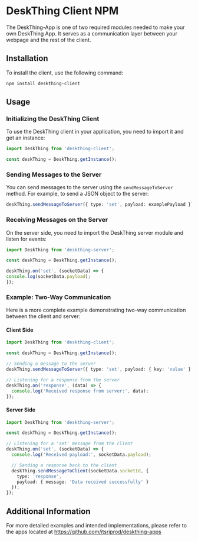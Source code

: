 # DeskThing Client NPM

The DeskThing-App is one of two required modules needed to make your own DeskThing App. It serves as a communication layer between your webpage and the rest of the client.

## Installation

To install the client, use the following command:

```sh
npm install deskthing-client
```

## Usage

### Initializing the DeskThing Client

To use the DeskThing client in your application, you need to import it and get an instance:

```typescript
import DeskThing from 'deskthing-client';

const deskThing = DeskThing.getInstance();
```

### Sending Messages to the Server

You can send messages to the server using the `sendMessageToServer` method. For example, to send a JSON object to the server:

```typescript
deskThing.sendMessageToServer({ type: 'set', payload: examplePayload });
```

### Receiving Messages on the Server

On the server side, you need to import the DeskThing server module and listen for events:

```typescript
import DeskThing from 'deskthing-server';

const deskThing = DeskThing.getInstance();

deskThing.on('set', (socketData) => {
console.log(socketData.payload);
});
```

### Example: Two-Way Communication

Here is a more complete example demonstrating two-way communication between the client and server:

#### Client Side

```typescript
import DeskThing from 'deskthing-client';

const deskThing = DeskThing.getInstance();

// Sending a message to the server
deskThing.sendMessageToServer({ type: 'set', payload: { key: 'value' } });

// Listening for a response from the server
deskThing.on('response', (data) => {
  console.log('Received response from server:', data);
});
```

#### Server Side

```ts
import DeskThing from 'deskthing-server';

const deskThing = DeskThing.getInstance();

// Listening for a 'set' message from the client
deskThing.on('set', (socketData) => {
  console.log('Received payload:', socketData.payload);

  // Sending a response back to the client
  deskThing.sendMessageToClient(socketData.socketId, {
    type: 'response',
    payload: { message: 'Data received successfully' }
  });
});
```

## Additional Information

For more detailed examples and intended implementations, please refer to the apps located at https://github.com/itsriprod/deskthing-apps 

